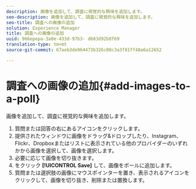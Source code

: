 ```yaml
---
description: 画像を追加して、調査に視覚的な興味を追加します。
seo-description: 画像を追加して、調査に視覚的な興味を追加します。
seo-title: 調査への画像の追加
solution: Experience Manager
title: 調査への画像の追加
uuid: 966epepa-3a0e-433d-97b3- d683d92b8f69
translation-type: tm+mt
source-git-commit: 67aeb3de964473b326c88c3a3f81ff48a6a12652

---
```



# 調査への画像の追加{#add-images-to-a-poll}

画像を追加して、調査に視覚的な興味を追加します。

1. 質問または回答の右にあるアイコンをクリックします。
1. 提供されたウィンドウに画像をドラッグ&ドロップしたり、Instagram、Flickr、Dropboxまたはリストに表示されている他のプロバイダーのいずれかから画像を選択して、画像を選択します。
1. 必要に応じて画像を切り抜きます。
1. をクリック **[!UICONTROL Save]** して、画像をポールに追加します。
1. 質問または選択肢の画像にマウスポインターを置き、表示されるアイコンをクリックして、画像を切り抜き、削除または置換します。
